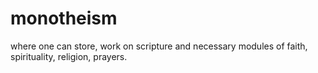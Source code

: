 # monotheism
where one can store, work on scripture and necessary modules of faith, spirituality, religion, prayers.
